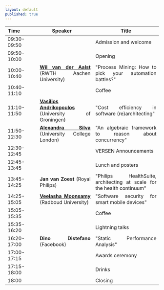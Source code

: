 ```yaml
---
layout: default
published: true
---
```


<table class="table borderless nowrap" cellspacing="10">
<thead>
<tr>
<th style="text-align: center"><font size="3.5">Time</font>&nbsp;&nbsp;&nbsp;&nbsp;&nbsp;&nbsp;&nbsp;&nbsp;&nbsp;&nbsp;&nbsp;</th>
<th style="text-align: center"><font size="3.5">Speaker</font>&nbsp;&nbsp;&nbsp;&nbsp;&nbsp;</th>
<th style="text-align: center"><font size="3.5">Title</font></th>
</tr>
</thead>
<tbody>
<tr>
<td style="text-align: justify">09:30-09:50</td>
<td style="text-align: justify"></td>
<td style="text-align: justify">Admission and welcome</td>
</tr>
<tr>
<td style="text-align: justify">09:50-10:00</td>
<td style="text-align: justify"></td>
<td style="text-align: justify">Opening</td>
</tr>
<tr>
<td style="text-align: justify">10:00-10:40</td>
<td style="text-align: justify"><b class="keywords"> <a href="http://www.padsweb.rwth-aachen.de/wvdaalst/">Wil van der Aalst</a></b> (RWTH Aachen University)</td>
<td style="text-align: justify">"Process Mining: How to pick your automation battles?"</td>
</tr>
<tr>
<td style="text-align: justify">10:40-11:10</td>
<td style="text-align: justify"></td>
<td style="text-align: justify">Coffee</td>
</tr>
<tr>
<td style="text-align: justify">11:10-11:50</td>
<td style="text-align: justify"><b class="keywords"><a href="https://vandriko.github.io/">Vasilios Andrikopoulos</a></b> (University of Groningen)</td>
<td style="text-align: justify">"Cost efficiency in software (re)architecting"</td>
</tr>
<tr>
<td style="text-align: justify">11:50-12:30</td>
<td style="text-align: justify"><b class="keywords"><a href="https://alexandrasilva.org/#/main.html">Alexandra Silva</a></b> (University College London)</td>
<td style="text-align: justify">"An algebraic framework to reason about concurrency"</td>
</tr>
<tr>
<td style="text-align: justify">12:30-12:45</td>
<td style="text-align: justify"></td>
<td style="text-align: justify">VERSEN Announcements</td>
</tr>
<tr>
<td style="text-align: justify">12:45-13:45</td>
<td style="text-align: justify"></td>
<td style="text-align: justify">Lunch and posters</td>
</tr>
<tr>
<td style="text-align: justify">13:45-14:25</td>
<td style="text-align: justify"><b class="keywords">Jan van Zoest</b> (Royal Philips)</td>
<td style="text-align: justify">"Philips HealthSuite, architecting at scale for the health continuum"</td>
</tr>
<tr> 
<td style="text-align: justify">14:25-15:05</td>
<td style="text-align: justify"><b class="keywords"><a href="https://veelasha.org/">Veelasha Moonsamy</a></b> (Radboud University)</td>
<td style="text-align: justify">"Software security for smart mobile devices"</td>
</tr>
<tr>
<td style="text-align: justify">15:05-15:35</td>
<td style="text-align: justify"><b class="keywords"></b></td>
<td style="text-align: justify">Coffee</td>
</tr>
<tr>
<td style="text-align: justify">15:35-16:20</td>
<td style="text-align: justify"><b class="keywords"></b></td>
<td style="text-align: justify">Lightning talks</td>
</tr>
<tr>
<td style="text-align: justify">16:20-17:00</td>
<td style="text-align: justify"><b class="keywords">Dino Distefano</b> (Facebook)</td>
<td style="text-align: justify">"Static Performance Analysis"</td>
</tr>
<tr>
<td style="text-align: justify">17:00-17:15</td>
<td style="text-align: justify"></td>
<td style="text-align: justify">Awards ceremony</td>
</tr>
<tr>
<td style="text-align: justify">17:15-18:00</td>
<td style="text-align: justify"></td>
<td style="text-align: justify">Drinks</td>
</tr>
<tr>
<td style="text-align: justify">18:00</td>
<td style="text-align: justify"><b class="keywords"></b></td>
<td style="text-align: justify">Closing</td>
</tr>
</tbody>
</table>
